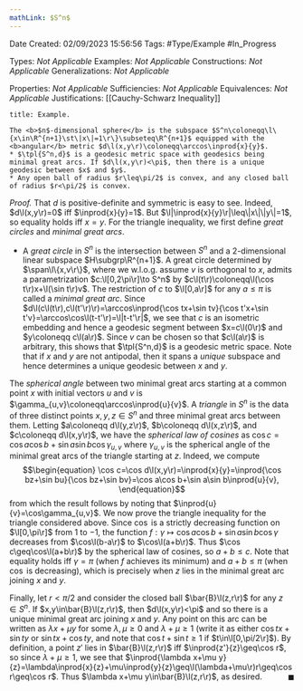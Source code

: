 ```yaml
---
mathLink: $S^n$
---
```


<div class="topSpace"></div>

Date Created: 02/09/2023 15:56:56
Tags: #Type/Example #In_Progress

Types: <i>Not Applicable</i>
Examples: <i>Not Applicable</i>
Constructions: <i>Not Applicable</i>
Generalizations: <i>Not Applicable</i>

Properties: <i>Not Applicable</i>
Sufficiencies: <i>Not Applicable</i>
Equivalences: <i>Not Applicable</i>
Justifications: [[Cauchy-Schwarz Inequality]]

``` ad-Example
title: Example.

The <b>$n$-dimensional sphere</b> is the subspace $S^n\coloneqq\l\{x\in\R^{n+1}\st\|x\|=1\r\}\subseteq\R^{n+1}$ equipped with the <b>angular</b> metric $d\l(x,y\r)\coloneqq\arccos\inprod{x}{y}$.
* $\tpl{S^n,d}$ is a geodesic metric space with geodesics being minimal great arcs. If $d\l(x,y\r)<\pi$, then there is a unique geodesic between $x$ and $y$.
* Any open ball of radius $r\leq\pi/2$ is convex, and any closed ball of radius $r<\pi/2$ is convex.

```

<i>Proof.</i> That $d$ is positive-definite and symmetric is easy to see. Indeed, $d\l(x,y\r)=0$ iff $\inprod{x}{y}=1$. But $\l|\inprod{x}{y}\r|\leq\|x\|\|y\|=1$, so equality holds iff $x=y$. For the triangle inequality, we first define <i>great circles</i> and <i>minimal great arcs</i>.
* A <i>great circle</i> in $S^n$ is the intersection between $S^n$ and a $2$-dimensional linear subspace $H\subgrp\R^{n+1}$. A great circle determined by $\span\l\{x,v\r\}$, where we w.l.o.g. assume $v$ is orthogonal to $x$, admits a parametrization $c:\l[0,2\pi\r]\to S^n$ by $c\l(t\r)\coloneqq\l(\cos t\r)x+\l(\sin t\r)v$. The restriction of $c$ to $\l[0,a\r]$ for any $a\leq\pi$ is called a <i>minimal great arc</i>. Since $d\l(c\l(t\r),c\l(t'\r)\r)=\arccos\inprod{\cos tx+\sin tv}{\cos t'x+\sin t'v}=\arccos\cos\l(t-t'\r)=\l|t-t'\r|$, we see that $c$ is an isometric embedding and hence a geodesic segment between $x=c\l(0\r)$ and $y\coloneqq c\l(a\r)$. Since $v$ can be chosen so that $c\l(a\r)$ is arbitrary, this shows that $\tpl{S^n,d}$ is a geodesic metric space. Note that if $x$ and $y$ are not antipodal, then it spans a <i>unique</i> subspace and hence determines a unique geodesic between $x$ and $y$.

The <i>spherical angle</i> between two minimal great arcs starting at a common point $x$ with initial vectors $u$ and $v$ is $\gamma_{u,v}\coloneqq\arccos\inprod{u}{v}$. A <i>triangle</i> in $S^n$ is the data of three distinct points $x,y,z\in S^n$ and three minimal great arcs between them. Letting $a\coloneqq d\l(y,z\r)$, $b\coloneqq d\l(x,z\r)$, and $c\coloneqq d\l(x,y\r)$, we have the <i>spherical law of cosines</i> as $\cos c=\cos a\cos b+\sin a\sin b\cos\gamma_{u,v}$ where $\gamma_{u,v}$ is the spherical angle of the minimal great arcs of the triangle starting at $z$. Indeed, we compute
$$\begin{equation}
    \cos c=\cos d\l(x,y\r)=\inprod{x}{y}=\inprod{\cos bz+\sin bu}{\cos bz+\sin bv}=\cos a\cos b+\sin a\sin b\inprod{u}{v},
\end{equation}$$
from which the result follows by noting that $\inprod{u}{v}=\cos\gamma_{u,v}$. We now prove the triangle inequality for the triangle considered above. Since $\cos$ is a strictly decreasing function on $\l[0,\pi\r]$ from $1$ to $-1$, the function $f:\gamma\mapsto\cos a\cos b+\sin a\sin b\cos\gamma$ decreases from $\cos\l(b-a\r)$ to $\cos\l(a+b\r)$. Thus $\cos c\geq\cos\l(a+b\r)$ by the spherical law of cosines, so $a+b\leq c$. Note that equality holds iff $\gamma=\pi$ (when $f$ achieves its minimum) and $a+b\leq\pi$ (when $\cos$ is decreasing), which is precisely when $z$ lies in the minimal great arc joining $x$ and $y$.

Finally, let $r<\pi/2$ and consider the closed ball $\bar{B}\l(z,r\r)$ for any $z\in S^n$. If $x,y\in\bar{B}\l(z,r\r)$, then $d\l(x,y\r)<\pi$ and so there is a unique minimal great arc joining $x$ and $y$. Any point on this arc can be written as $\lambda x+\mu y$ for some $\lambda,\mu\geq0$ and $\lambda+\mu\geq1$ (write it as either $\cos tx+\sin ty$ or $\sin tx+\cos ty$, and note that $\cos t+\sin t\geq1$ if $t\in\l[0,\pi/2\r]$). By definition, a point $z'$ lies in $\bar{B}\l(z,r\r)$ iff $\inprod{z'}{z}\geq\cos r$, so since $\lambda+\mu\geq1$, we see that $\inprod{\lambda x+\mu y}{z}=\lambda\inprod{x}{z}+\mu\inprod{y}{z}\geq\l(\lambda+\mu\r)r\geq\cos r\geq\cos r$. Thus $\lambda x+\mu y\in\bar{B}\l(z,r\r)$, as desired.<span style="float:right;">$\blacksquare$</span>
